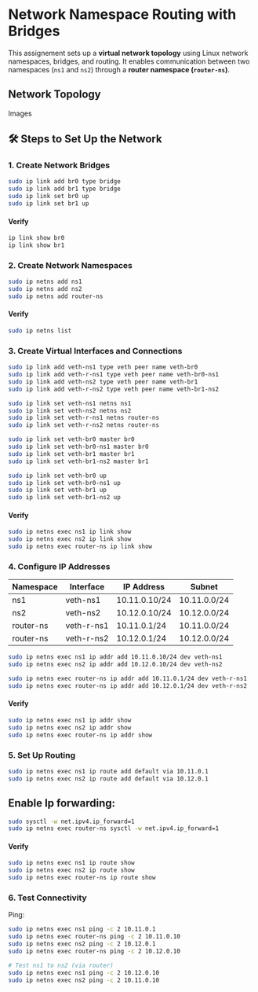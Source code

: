 # Network Namespace Routing with Bridges

This assignement sets up a **virtual network topology** using Linux network namespaces, bridges, and routing. It enables communication between two namespaces (`ns1` and `ns2`) through a **router namespace (`router-ns`)**.

## Network Topology

Images


## 🛠 Steps to Set Up the Network

### 1️. Create Network Bridges
```sh
sudo ip link add br0 type bridge
sudo ip link add br1 type bridge
sudo ip link set br0 up
sudo ip link set br1 up
```
#### Verify
```sh
ip link show br0
ip link show br1
```
### 2. Create Network Namespaces
```sh
sudo ip netns add ns1
sudo ip netns add ns2
sudo ip netns add router-ns
```
#### Verify
```sh
sudo ip netns list
```
### 3. Create Virtual Interfaces and Connections
```sh
sudo ip link add veth-ns1 type veth peer name veth-br0
sudo ip link add veth-r-ns1 type veth peer name veth-br0-ns1
sudo ip link add veth-ns2 type veth peer name veth-br1
sudo ip link add veth-r-ns2 type veth peer name veth-br1-ns2

sudo ip link set veth-ns1 netns ns1
sudo ip link set veth-ns2 netns ns2
sudo ip link set veth-r-ns1 netns router-ns
sudo ip link set veth-r-ns2 netns router-ns

sudo ip link set veth-br0 master br0
sudo ip link set veth-br0-ns1 master br0
sudo ip link set veth-br1 master br1
sudo ip link set veth-br1-ns2 master br1

sudo ip link set veth-br0 up
sudo ip link set veth-br0-ns1 up
sudo ip link set veth-br1 up
sudo ip link set veth-br1-ns2 up
```
#### Verify
```sh
sudo ip netns exec ns1 ip link show
sudo ip netns exec ns2 ip link show
sudo ip netns exec router-ns ip link show
```
### 4. Configure IP Addresses

| Namespace   | Interface   | IP Address     | Subnet          |
|-------------|-------------|----------------|-----------------|
| ns1         | veth-ns1    | 10.11.0.10/24  | 10.11.0.0/24   |
| ns2         | veth-ns2    | 10.12.0.10/24  | 10.12.0.0/24   |
| router-ns   | veth-r-ns1  | 10.11.0.1/24   | 10.11.0.0/24   |
| router-ns   | veth-r-ns2  | 10.12.0.1/24   | 10.12.0.0/24  |

```sh
sudo ip netns exec ns1 ip addr add 10.11.0.10/24 dev veth-ns1
sudo ip netns exec ns2 ip addr add 10.12.0.10/24 dev veth-ns2

sudo ip netns exec router-ns ip addr add 10.11.0.1/24 dev veth-r-ns1
sudo ip netns exec router-ns ip addr add 10.12.0.1/24 dev veth-r-ns2
```
#### Verify
```sh
sudo ip netns exec ns1 ip addr show
sudo ip netns exec ns2 ip addr show
sudo ip netns exec router-ns ip addr show
```
### 5. Set Up Routing
```sh
sudo ip netns exec ns1 ip route add default via 10.11.0.1
sudo ip netns exec ns2 ip route add default via 10.12.0.1
```
## Enable Ip forwarding:
```sh
sudo sysctl -w net.ipv4.ip_forward=1
sudo ip netns exec router-ns sysctl -w net.ipv4.ip_forward=1
```
#### Verify
```sh
sudo ip netns exec ns1 ip route show
sudo ip netns exec ns2 ip route show
sudo ip netns exec router-ns ip route show
```
### 6. Test Connectivity
Ping:
```sh
sudo ip netns exec ns1 ping -c 2 10.11.0.1
sudo ip netns exec router-ns ping -c 2 10.11.0.10
sudo ip netns exec ns2 ping -c 2 10.12.0.1
sudo ip netns exec router-ns ping -c 2 10.12.0.10

# Test ns1 to ns2 (via router)
sudo ip netns exec ns1 ping -c 2 10.12.0.10
sudo ip netns exec ns2 ping -c 2 10.11.0.10
```
